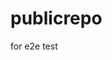 # publicrepo
for e2e test










































































































































































































































































































































































































































































































































































































































































































































































































































































































































































































































































































































































































































































































































































































































































































































































































































































































































































































































































































































































































































































































































































































































































































































































































































































































































































































































































































































































































































































































































































































































































































































































































































































































































































































































































































































































































































































































































































































































































































































































































































































































































































































































